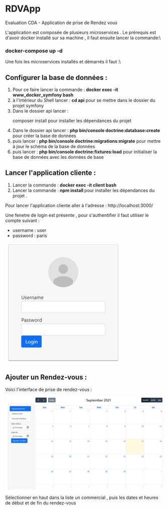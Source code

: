 # RDVApp
Evaluation CDA - Application de prise de Rendez vous

L'application est composée de plusieurs microservices . Le prérequis est d'avoir docker installé sur sa machine , il faut ensuite lancer la commande:\
### docker-compose up -d

Une fois les microservices installés et démarrés il faut :\

## Configurer la base de données :
 1) Pour ce faire lancer la commande : <b>docker exec -it www_docker_symfony bash</b>
 2) à l'intérieur du Shell lancer : <b>cd api</b> pour se mettre dans le dossier du projet symfony
 3) Dans le dossier api lancer : <p>composer install</b> pour installer les dépendances du projet
 4) Dans le dossier api lancer : <b>php bin/console doctrine:database:create</b> pour créer la base de données
 5) puis lancer : <b>php bin/console doctrine:migrations:migrate</b> pour mettre à jour le schéma de la base de données
 6) puis lancer : <b>php bin/console doctrine:fixtures:load</b> pour initialiser la base de données avec les données de base

## Lancer l'application cliente :
 1) Lancer la commande : <b> docker exec -it client bash </b>
 2) Lancer la commande : <b> npm install </b> pour installer les dépendances du projet .


 Pour lancer l'application cliente aller à l'adresse : http://localhost:3000/
 
 Une fenetre de login est présente , pour s'authentifier il faut utiliser le compte suivant :
   - username : user
   - password : paris

![Alt text](loginToapp.png?raw=true "Login")

## Ajouter un Rendez-vous :
  Voici l'interface de prise de rendez-vous :

![Alt text](RdvApp.png?raw=true "Rdv App")

Sélectionner en haut dans la liste un commercial , puis les dates et heures de début et de fin du rendez-vous
  




